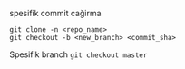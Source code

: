 spesifik commit cağirma
```
git clone -n <repo_name>
git checkout -b <new_branch> <commit_sha>
```
Spesifik branch
``
git checkout master
``

